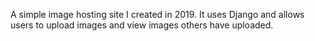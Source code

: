 A simple image hosting site I created in 2019. It uses Django and allows users to upload images and view images others have uploaded.
